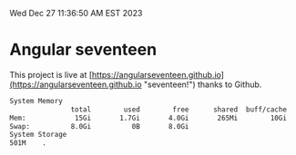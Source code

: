 Wed Dec 27 11:36:50 AM EST 2023

# Angular seventeen


This project is live at [https://angularseventeen.github.io](https://angularseventeen.github.io "seventeen!") thanks to Github.

```bash
System Memory
               total        used        free      shared  buff/cache   available
Mem:            15Gi       1.7Gi       4.0Gi       265Mi        10Gi        13Gi
Swap:          8.0Gi          0B       8.0Gi
System Storage
501M	.

